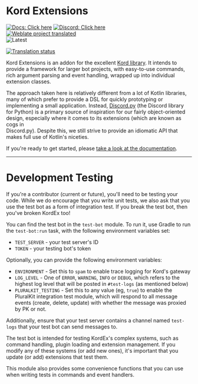 # Kord Extensions

[![Docs: Click here](https://img.shields.io/static/v1?label=Docs&message=Click%20here&color=7289DA&style=for-the-badge&logo=read-the-docs)](https://kordex.kotlindiscord.com/) [![Discord: Click here](https://img.shields.io/static/v1?label=Discord&message=Click%20here&color=7289DA&style=for-the-badge&logo=discord)](https://discord.gg/ZKRetPNtvY) <br /> 
[![Weblate project translated](https://img.shields.io/weblate/progress/kord-extensions?style=for-the-badge)]((https://hosted.weblate.org/engage/kord-extensions/)) <br />
![Latest](https://img.shields.io/maven-metadata/v?label=Latest&metadataUrl=https%3A%2F%2Fs01.oss.sonatype.org%2Fservice%2Flocal%2Frepositories%2Fsnapshots%2Fcontent%2Fcom%2Fkotlindiscord%2Fkord%2Fextensions%2Fkord-extensions%2Fmaven-metadata.xml&style=for-the-badge)

[![Translation status](https://hosted.weblate.org/widgets/kord-extensions/-/main/287x66-grey.png)](https://hosted.weblate.org/engage/kord-extensions/)

Kord Extensions is an addon for the excellent [Kord library](https://github.com/kordlib/kord). It intends to provide a
framework for larger bot projects, with easy-to-use commands, rich argument parsing and event handling, wrapped up
into individual extension classes.

The approach taken here is relatively different from a lot of Kotlin libraries, many of which prefer to provide a DSL
for quickly prototyping or implementing a small application. Instead,
[Discord.py](https://github.com/Rapptz/discord.py) (the Discord library for Python) is a primary source of inspiration
for our fairly object-oriented design, especially where it comes to its extensions (which are known as cogs in  
Discord.py). Despite this, we still strive to provide an idiomatic API that makes full use of Kotlin's niceties.

If you're ready to get started, please [take a look at the documentation](https://kordex.kotlindiscord.com/).

---

# Development Testing

If you're a contributor (current or future), you'll need to be testing your code. While we do encourage that you write
unit tests, we also ask that you use the test bot as a form of integration test. If you break the test bot, then
you've broken KordEx too!

You can find the test bot in the `test-bot` module. To run it, use Gradle to run the `test-bot:run` task, with the
following environment variables set:

* `TEST_SERVER` - your test server's ID
* `TOKEN` - your testing bot's token

Optionally, you can provide the following environment variables:

* `ENVIRONMENT` - Set this to `spam` to enable trace logging for Kord's gateway
* `LOG_LEVEL` - One of `ERROR`, `WARNING`, `INFO` or `DEBUG`, which refers to the highest log level that will be posted
  in `#test-logs` (as mentioned below)
* `PLURALKIT_TESTING` - Set this to any value (eg, `true`) to enable the PluralKit integration test module, which will
  respond to all message events (create, delete, update) with whether the message was proxied by PK or not.

Additionally, ensure that your test server contains a channel named `test-logs` that your test bot can send messages
to.

The test bot is intended for testing KordEx's complex systems, such as command handling, plugin loading and extension
management. If you modify any of these systems (or add new ones), it's important that you update (or add) extensions
that test them.

This module also provides some convenience functions that you can use when writing tests in commands and event 
handlers.

